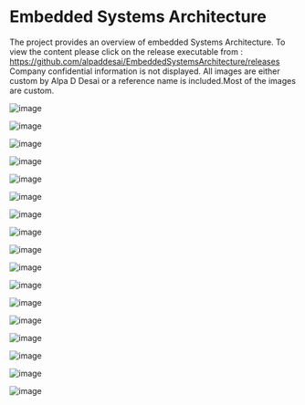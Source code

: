 # Embedded Systems Architecture

The project provides an overview of embedded Systems Architecture. To view the content please click on the release executable from : 
https://github.com/alpaddesai/EmbeddedSystemsArchitecture/releases  Company confidential information is not displayed. All images are either custom by Alpa D Desai or a reference name is included.Most of the images are custom. 


![image](MainWindowImage.png)

![image](SystemSoftwareLayer.png)

![image](ApplicationLayer.png)

![image](EmbeddedHardwareImage.png)

![image](AllegroEditorImage.png)

![image](SoC.png)

![image](MemoryAddressing.png)

![image](SoCCustomization.png)

![image](Interconnect.png)

![image](VerilogImage.png)

![image](FPGADesignCertificate.png)

![image](Verilog.png)

![image](HardentStudentCertificate.png)

![image](RahsoftADScertificate.jpg)

![image](XilinxCertifications.png)

![image](SDSoC.jpg)

![image](BachelorofEngineering_EE.png)
